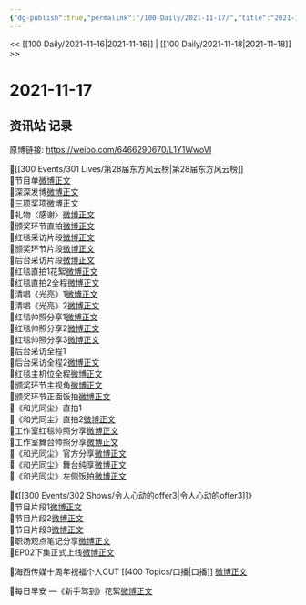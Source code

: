 ```yaml
---
{"dg-publish":true,"permalink":"/100 Daily/2021-11-17/","title":"2021-11-17","created":"2022-12-23T11:21:04.000+08:00","updated":"2023-02-26T00:50:21.000+08:00"}
---
```



<< [[100 Daily/2021-11-16\|2021-11-16]] | [[100 Daily/2021-11-18\|2021-11-18]] >>

# 2021-11-17

## 资讯站 记录

原博链接: https://weibo.com/6466290670/L1Y1WwoVI

💫[[300 Events/301 Lives/第28届东方风云榜\|第28届东方风云榜]]  
🌟节目单[微博正文](https://m.weibo.cn/6466290670/4704463048410719)  
🌟深深发博[微博正文](https://m.weibo.cn/6466290670/4704664270144307)  
🌟三项奖项[微博正文](https://m.weibo.cn/6466290670/4704640719127774)  
🌟礼物〈感谢〉[微博正文](https://m.weibo.cn/6466290670/4704653428133828)  
🌟颁奖环节直拍[微博正文](https://m.weibo.cn/6466290670/4704673065601576)  
🌟红毯采访片段[微博正文](https://m.weibo.cn/6466290670/4704615759614634)  
🌟颁奖环节片段[微博正文](https://m.weibo.cn/6466290670/4704658931319238)  
🌟后台采访片段[微博正文](https://m.weibo.cn/6466290670/4704658423287617)  
🌟红毯直拍1花絮[微博正文](https://m.weibo.cn/6466290670/4704607240980490)  
🌟红毯直拍2全程[微博正文](https://m.weibo.cn/6466290670/4704616024114575)  
🌟清唱《光亮》1[微博正文](https://m.weibo.cn/6466290670/4704596901236302)  
🌟清唱《光亮》2[微博正文](https://m.weibo.cn/6466290670/4704604476671951)  
🌟红毯帅照分享1[微博正文](https://m.weibo.cn/6466290670/4704595361926456)  
🌟红毯帅照分享2[微博正文](https://m.weibo.cn/6466290670/4704598554840368)  
🌟红毯帅照分享3[微博正文](https://m.weibo.cn/6466290670/4704606909108842)  
🌟后台采访全程1[](https://m.weibo.cn/6466290670/4704659359665809)  
🌟后台采访全程2[微博正文](https://m.weibo.cn/6466290670/4704678820710414)  
🌟红毯主机位全程[微博正文](https://m.weibo.cn/6466290670/4704598176826041)  
🌟颁奖环节主视角[微博正文](https://m.weibo.cn/6466290670/4704677511563905)  
🌟颁奖环节正面饭拍[微博正文](https://m.weibo.cn/6466290670/4704677385472128)  
🌟《和光同尘》直拍1[](https://m.weibo.cn/6466290670/4704651255744187)  
🌟《和光同尘》直拍2[微博正文](https://m.weibo.cn/6466290670/4704653063225397)  
🌟工作室红毯帅照分享[微博正文](https://m.weibo.cn/6466290670/4704638748329423)  
🌟工作室舞台帅照分享[微博正文](https://m.weibo.cn/6466290670/4704674425079094)  
🌟《和光同尘》官方分享[微博正文](https://m.weibo.cn/6466290670/4704624294758730)  
🌟《和光同尘》舞台纯享[微博正文](https://m.weibo.cn/6466290670/4704625728427493)  
🌟《和光同尘》左侧饭拍[微博正文](https://m.weibo.cn/6466290670/4704673527762062)

💫《[[300 Events/302 Shows/令人心动的offer3\|令人心动的offer3]]》  
🌟节目片段1[微博正文](https://m.weibo.cn/6466290670/4704466005657288)  
🌟节目片段2[微博正文](https://m.weibo.cn/6466290670/4704472112563790)  
🌟节目片段3[微博正文](https://m.weibo.cn/6466290670/4704618771122894)  
🌟职场观点笔记分享[微博正文](https://m.weibo.cn/6466290670/4704562684362877)  
🌟EP02下集正式上线[微博正文](https://m.weibo.cn/6466290670/4704617994130977)

💫海西传媒十周年祝福个人CUT [[400 Topics/口播\|口播]] [微博正文](https://m.weibo.cn/6466290670/4704570960514834)

💫每日早安 —《新手驾到》花絮[微博正文](https://m.weibo.cn/6466290670/4704442639191413)
